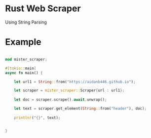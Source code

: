 # Rust Web Scraper
Using String Parsing

# Example
``` rust

mod mister_scraper;

#[tokio::main]
async fn main() {

    let url1 = String::from("https://aidanb446.github.io");

    let scraper = mister_scraper::Scraper{url : url1}; 
    
    let doc = scraper.scrape().await.unwrap();

    let text = scraper.get_element(String::from("header"), doc);
   
    println!("{}", text);


}


```


